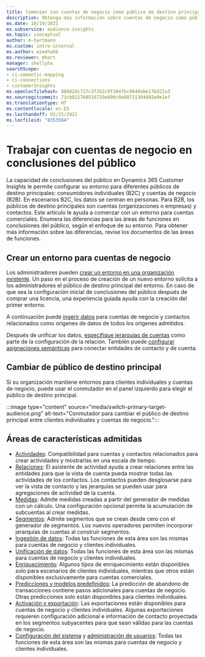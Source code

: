 ```yaml
---
title: Comenzar con cuentas de negocio como público de destino principal
description: Obtenga más información sobre cuentas de negocio como público de destino principal en Dynamics 365 Customer Insights.
ms.date: 10/19/2021
ms.subservice: audience-insights
ms.topic: conceptual
author: m-hartmann
ms.custom: intro-internal
ms.author: wimohabb
ms.reviewer: mhart
manager: shellyha
searchScope:
- ci-semantic-mapping
- ci-connections
- customerInsights
ms.openlocfilehash: 88882dc727c37262c9f204fbc8049abe17bd21a3
ms.sourcegitcommit: 73cb021760516729e696c9a90731304d92e0e1ef
ms.translationtype: HT
ms.contentlocale: es-ES
ms.lasthandoff: 02/25/2022
ms.locfileid: "8353564"
---
```

# <a name="work-with-business-accounts-in-audience-insights"></a>Trabajar con cuentas de negocio en conclusiones del público

La capacidad de conclusiones del público en Dynamics 365 Customer Insights le permite configurar su entorno para diferentes públicos de destino principales: consumidores individuales (B2C) y cuentas de negocio (B2B). En escenarios B2C, los datos se centran en personas. Para B2B, los públicos de destino principales son cuentas (organizaciones o empresas) y contactos. Este artículo le ayuda a comenzar con un entorno para cuentas comerciales. Enumera las diferencias para las áreas de funciones en conclusiones del público, según el enfoque de su entorno. Para obtener más información sobre las diferencias, revise los documentos de las áreas de funciones. 

## <a name="create-an-environment-for-business-accounts"></a>Crear un entorno para cuentas de negocio

Los administradores pueden [crear un entorno en una organización existente](create-environment.md). Un paso en el proceso de creación de un nuevo entorno solicita a los administradores el público de destino principal del entorno. En caso de que sea la configuración inicial de conclusiones del público después de comprar una licencia, una experiencia guiada ayuda con la creación del primer entorno.

A continuación puede [ingerir datos](data-sources.md) para cuentas de negocio y contactos relacionados como orígenes de datos de todos los orígenes admitidos.

Después de unificar los datos, [especifique jerarquías de cuentas](relationships.md#set-up-account-hierarchies) como parte de la configuración de la relación. También puede [configurar asignaciones semánticas](semantic-mappings.md) para conectar entidades de contacto y de cuenta. 

## <a name="switch-between-primary-target-audience"></a>Cambiar de público de destino principal

Si su organización mantiene entornos para clientes individuales y cuentas de negocio, puede usar el conmutador en el panel izquierdo para elegir el público de destino principal.

:::image type="content" source="media/switch-primary-target-audience.png" alt-text="Conmutador para cambiar el público de destino principal entre clientes individuales y cuentas de negocio.":::

## <a name="supported-feature-areas"></a>Áreas de características admitidas

- [Actividades](activities.md): Compatibilidad para cuentas y contactos relacionados para crear actividades y mostrarlas en una escala de tiempo.
- [Relaciones](relationships.md): El asistente de actividad ayuda a crear relaciones entre las entidades para que la vista de cuenta pueda mostrar todas las actividades de los contactos. Los contactos pueden desglosarse para ver la vista de contacto y las jerarquías se pueden usar para agregaciones de actividad de la cuenta.
- [Medidas](measures.md): Admite medidas creadas a partir del generador de medidas con un cálculo. Una configuración opcional permite la acumulación de subcuentas al crear medidas.
- [Segmentos](segments.md): Admite segmentos que se crean desde cero con el generador de segmentos. Los nuevos operadores permiten incorporar jerarquías de cuentas al construir segmentos.
- [Ingestión de datos](data-sources.md): Todas las funciones de esta área son las mismas para cuentas de negocio y clientes individuales.
- [Unificación de datos](data-unification.md): Todas las funciones de esta área son las mismas para cuentas de negocio y clientes individuales.
- [Enriquecimiento](enrichment-hub.md): Algunos tipos de enriquecimiento están disponibles solo para escenarios de clientes individuales, mientras que otros están disponibles exclusivamente para cuentas comerciales.
- [Predicciones y modelos predefinidos](predictions-overview.md): La predicción de abandono de transacciones contiene pasos adicionales para cuentas de negocio. Otras predicciones solo están disponibles para clientes individuales.
- [Activación y exportación](export-destinations.md): Las exportaciones están disponibles para cuentas de negocio y clientes individuales. Algunas exportaciones requieren configuración adicional e información de contacto proyectada en los segmentos subyacentes para que sean válidas para las cuentas de negocio.
- [Configuración del sistema](system.md) y [administración de usuarios](permissions.md): Todas las funciones de esta área son las mismas para cuentas de negocio y clientes individuales.

